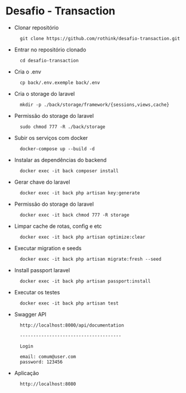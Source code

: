 # Desafio - Transaction

- Clonar repositório
    > 
        git clone https://github.com/rothink/desafio-transaction.git


- Entrar no repositório clonado
    > 
        cd desafio-transaction

- Cria o .env
    > 
        cp back/.env.exemple back/.env

- Cria o storage do laravel 
    > 
        mkdir -p ./back/storage/framework/{sessions,views,cache}

- Permissão do storage do laravel 
    > 
        sudo chmod 777 -R ./back/storage

- Subir os serviços com docker
    > 
        docker-compose up --build -d

- Instalar as dependências do backend
    > 
        docker exec -it back composer install


- Gerar chave do laravel
    >  
        docker exec -it back php artisan key:generate


- Permissão do storage do laravel 
    > 
        docker exec -it back chmod 777 -R storage


- Limpar cache de rotas, config e etc
    > 
        docker exec -it back php artisan optimize:clear
        

- Executar migration e seeds
    > 
        docker exec -it back php artisan migrate:fresh --seed
       
        
- Install passport laravel
    > 
        docker exec -it back php artisan passport:install
        

- Executar os testes 
    >  
        docker exec -it back php artisan test
        
- Swagger API
    >  
        http://localhost:8000/api/documentation
        
        --------------------------------------
        
        Login
        
        email: comum@user.com
        password: 123456

- Aplicação
    >  
        http://localhost:8080
